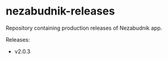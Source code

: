 # nezabudnik-releases

Repository containing production releases of Nezabudnik app.

Releases:
* v2.0.3
